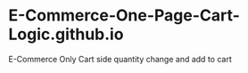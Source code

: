 # E-Commerce-One-Page-Cart-Logic.github.io
 E-Commerce Only Cart side quantity change and add to cart
